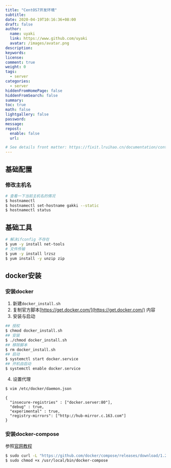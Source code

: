 ```yaml
---
title: "CentOS7开发环境"
subtitle: 
date: 2020-04-19T10:16:36+08:00
draft: false
author:
  name: uyaki
  link: https://www.github.com/uyaki
  avatar: /images/avatar.png
description:
keywords: 
license:
comment: true
weight: 0
tags:
  - server
categories:
  - server
hiddenFromHomePage: false
hiddenFromSearch: false
summary:
toc: true
math: false
lightgallery: false
password:
message:
repost:
  enable: false
  url: 

# See details front matter: https://fixit.lruihao.cn/documentation/content-management/introduction/#front-matter
---
```


<!--more-->

## 基础配置
### 修改主机名
```bash
# 查看一下当前主机名的情况
$ hostnamectl
$ hostnamectl set-hostname gakki --static
$ hostnamectl status
```
## 基础工具
```bash
# 解决ifconfig 不存在
$ yum -y install net-tools
# 文件传输
$ yum -y install lrzsz
$ yum install -y unzip zip
```

## docker安装
### 安装docker 
1. 新建`docker_install.sh`
2. 复制官方脚本[https://get.docker.com/](https://get.docker.com/) 内容
3. 安装与启动
```bash
## 授权
$ chmod docker_install.sh
## 安装
$ ./chmod docker_install.sh
## 移除脚本
$ rm docker_install.sh
## 启动
$ systemctl start docker.service
## 开机自启动
$ systemctl enable docker.service
```
4. 设置代理
```bash
$ vim /etc/docker/daemon.json
```
```
{
  "insecure-registries" : ["docker.server:80"],
  "debug" : true,
  "experimental" : true,
  "registry-mirrors": ["http://hub-mirror.c.163.com"]
}
```
### 安装docker-compose
参照[官网教程](https://docs.docker.com/compose/install/)
```bash
$ sudo curl -L "https://github.com/docker/compose/releases/download/1.25.5/docker-compose-$(uname -s)-$(uname -m)" -o /usr/local/bin/docker-compose
$ sudo chmod +x /usr/local/bin/docker-compose
```
